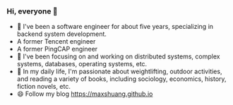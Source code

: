 ### Hi, everyone 👋

<!--
**maxshuang/maxshuang** is a ✨ _special_ ✨ repository because its `README.md` (this file) appears on your GitHub profile.
Here are some ideas to get you started:

- 🔭 I’m currently working on PingCAP
- 🌱 I’m currently learning ...
- 👯 I’m looking to collaborate on ...
- 🤔 I’m looking for help with ...
- 💬 Ask me about ...
- 📫 How to reach me: ...
- 😄 Pronouns: ...
- ⚡ Fun fact: ...
-->

- 🔭 I've been a software engineer for about five years, specializing in backend system development.
- A former Tencent engineer
- A former PingCAP engineer
- 🌱 I've been focusing on and working on distributed systems, complex systems, databases, operating systems, etc.
- 👯 In my daily life, I'm passionate about weightlifting, outdoor activities, and reading a variety of books, including sociology, economics, history, fiction novels, etc.
- 😄 Follow my blog https://maxshuang.github.io
